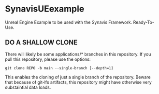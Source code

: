 # SynavisUEexample
Unreal Engine Example to be used with the Synavis Framework. Ready-To-Use.

## DO A SHALLOW CLONE

There will likely be some applications/* branches in this repository. If you pull this repository, please use the options:

```
git clone REPO -b main --single-branch [--depth=1]
```

This enables the cloning of just a single branch of the repository.
Beware that because of git-lfs artifacts, this repository might have otherwise very substaintial data loads.
